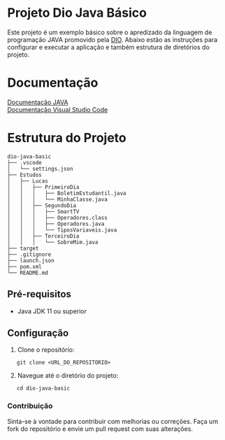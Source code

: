# Projeto Dio Java Básico

Este projeto é um exemplo básico sobre o apredizado da linguagem de programação JAVA promovido pela [DIO](https://www.dio.me). Abaixo estão as instruções para configurar e executar a aplicação e também estrutura de diretórios do projeto.


# Documentação
[Documentação JAVA](https://docs.oracle.com/javase/8/docs/)   
[Documentação Visual Studio Code](https://code.visualstudio.com/docs)
   
# Estrutura do Projeto

````
dio-java-basic
├── .vscode
│   └── settings.json
├── Estudos
│   ├── Lucas
│   │   ├── PrimeiroDia
│   │   │   ├── BoletimEstudantil.java
│   │   │   └── MinhaClasse.java
│   │   ├── SegundoDia
│   │   │   ├── SmartTV
│   │   │   ├── Operadores.class
│   │   │   ├── Operadores.java
│   │   │   └── TiposVariaveis.java
│   │   ├── TerceiroDia
│   │   │   └── SobreMim.java
├── target
├── .gitignore
├── launch.json
├── pom.xml
└── README.md
````
## Pré-requisitos

- Java JDK 11 ou superior

## Configuração

1. Clone o repositório:
```
   git clone <URL_DO_REPOSITORIO>
```
2. Navegue até o diretório do projeto:
```
   cd dio-java-basic
```

### Contribuição

Sinta-se à vontade para contribuir com melhorias ou correções. Faça um fork do repositório e envie um pull request com suas alterações.